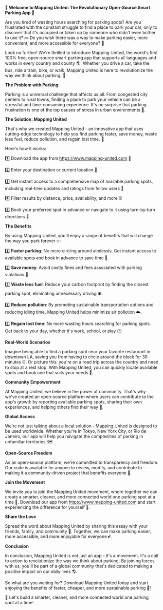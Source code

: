 **🚀 Welcome to Mapping United: The Revolutionary Open-Source Smart Parking App 🚀**

Are you tired of wasting hours searching for parking spots? Are you frustrated with the constant struggle to find a place to park your car, only to discover that it's occupied or taken up by someone who didn't even bother to use it? 💤 Do you wish there was a way to make parking easier, more convenient, and more accessible for everyone? 🙌

Look no further! We're thrilled to introduce Mapping United, the world's first 100% free, open-source smart parking app that supports all languages and works in every country and county 🌎. Whether you drive a car, take the bus, ride a train, bike, or walk, Mapping United is here to revolutionize the way we think about parking. 🚗

**The Problem with Parking**

Parking is a universal challenge that affects us all. From congested city centers to rural towns, finding a place to park your vehicle can be a stressful and time-consuming experience. It's no surprise that parking frustration is one of the top causes of stress in urban environments 🤯.

**The Solution: Mapping United**

That's why we created Mapping United - an innovative app that uses cutting-edge technology to help you find parking faster, save money, waste less fuel, reduce pollution, and regain lost time. 💪

Here's how it works:

1️⃣ Download the app from https://www.mapping-united.com 📲

2️⃣ Enter your destination or current location 🔎

3️⃣ Get instant access to a comprehensive map of available parking spots, including real-time updates and ratings from fellow users 👥

4️⃣ Filter results by distance, price, availability, and more ⏰

5️⃣ Book your preferred spot in advance or navigate to it using turn-by-turn directions 📍

**The Benefits**

By using Mapping United, you'll enjoy a range of benefits that will change the way you park forever 🔥:

1️⃣ **Faster parking**: No more circling around aimlessly. Get instant access to available spots and book in advance to save time 💪.

2️⃣ **Save money**: Avoid costly fines and fees associated with parking violations 🤑.

3️⃣ **Waste less fuel**: Reduce your carbon footprint by finding the closest parking spot, eliminating unnecessary driving ⛽️.

4️⃣ **Reduce pollution**: By promoting sustainable transportation options and reducing idling time, Mapping United helps minimize air pollution ☁️.

5️⃣ **Regain lost time**: No more wasting hours searching for parking spots. Get back to your day, whether it's work, school, or play 🕒

**Real-World Scenarios**

Imagine being able to find a parking spot near your favorite restaurant in downtown LA, saving you from having to circle around the block for 30 minutes ⏰. Or picture this: you're on a road trip across the country and need to stop at a rest stop. With Mapping United, you can quickly locate available spots and book one that suits your needs 🚗.

**Community Empowerment**

At Mapping United, we believe in the power of community. That's why we've created an open-source platform where users can contribute to the app's growth by reporting available parking spots, sharing their own experiences, and helping others find their way 🌟.

**Global Access**

We're not just talking about a local solution - Mapping United is designed to be used worldwide. Whether you're in Tokyo, New York City, or Rio de Janeiro, our app will help you navigate the complexities of parking in unfamiliar territories 🗺️.

**Open-Source Freedom**

As an open-source platform, we're committed to transparency and freedom. Our code is available for anyone to review, modify, and contribute to - making it a community-driven project that benefits everyone 🤝.

**Join the Movement**

We invite you to join the Mapping United movement, where together we can create a smarter, cleaner, and more connected world one parking spot at a time 🌟. Download our app from https://www.mapping-united.com and start experiencing the difference for yourself 📲.

**Share the Love**

Spread the word about Mapping United by sharing this essay with your friends, family, and community 👫. Together, we can make parking easier, more accessible, and more enjoyable for everyone 💕.

**Conclusion**

In conclusion, Mapping United is not just an app - it's a movement. It's a call to action to revolutionize the way we think about parking. By joining forces with us, you'll be part of a global community that's dedicated to making a positive impact on our daily lives 🌎.

So what are you waiting for? Download Mapping United today and start enjoying the benefits of faster, cheaper, and more sustainable parking 🚀!

🌟 Let's build a smarter, cleaner, and more connected world one parking spot at a time!